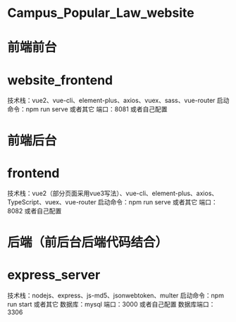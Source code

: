 # Campus_Popular_Law_website
# 前端前台
# website_frontend
技术栈：vue2、vue-cli、element-plus、axios、vuex、sass、vue-router
启动命令：npm run serve 或者其它
端口：8081 或者自己配置

# 前端后台
# frontend
技术栈：vue2（部分页面采用vue3写法）、vue-cli、element-plus、axios、TypeScript、vuex、vue-router
启动命令：npm run serve 或者其它
端口：8082 或者自己配置

# 后端（前后台后端代码结合）
# express_server
技术栈：nodejs、express、js-md5、jsonwebtoken、multer
启动命令：npm run start 或者其它
数据库：mysql
端口：3000 或者自己配置
数据库端口：3306



